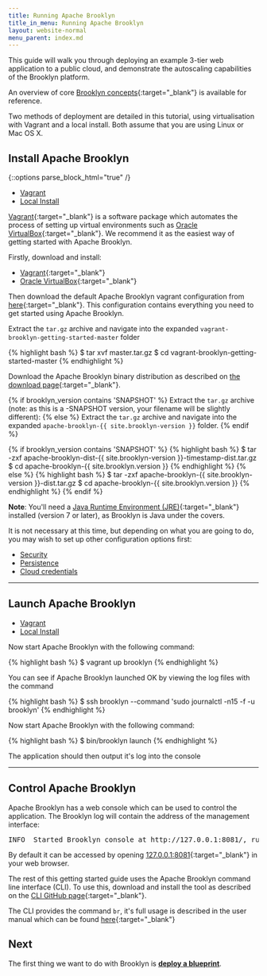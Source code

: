 ```yaml
---
title: Running Apache Brooklyn
title_in_menu: Running Apache Brooklyn
layout: website-normal
menu_parent: index.md
---
```


This guide will walk you through deploying an example 3-tier web application to a public cloud, and demonstrate the autoscaling capabilities of the Brooklyn platform.

An overview of core [Brooklyn concepts](./concept-quickstart.html){:target="_blank"} is available for reference.

Two methods of deployment are detailed in this tutorial, using virtualisation with Vagrant and a local install. Both assume that you are using Linux or Mac OS X.

## Install Apache Brooklyn

{::options parse_block_html="true" /}

<ul class="nav nav-tabs">
    <li class="active impl-1-tab"><a data-target="#impl-1, .impl-1-tab" data-toggle="tab" href="#">Vagrant</a></li>
    <li class="impl-2-tab"><a data-target="#impl-2, .impl-2-tab" data-toggle="tab" href="#">Local Install</a></li>
</ul>

<div class="tab-content">
<div id="impl-1" class="tab-pane fade in active">

[Vagrant](https://www.vagrantup.com/){:target="_blank"} is a software package which automates the process of setting up virtual environments such as [Oracle VirtualBox](https://www.virtualbox.org){:target="_blank"}. We recommend it as
the easiest way of getting started with Apache Brooklyn.

Firstly, download and install:

 * [Vagrant](http://www.vagrantup.com/downloads){:target="_blank"}
 * [Oracle VirtualBox](https://www.virtualbox.org/wiki/Downloads){:target="_blank"}
 
Then download the default Apache Brooklyn vagrant configuration from [here](https://github.com/johnmccabe/vagrant-brooklyn-getting-started/archive/master.tar.gz){:target="_blank"}. This configuration contains everything you need to get started using Apache Brooklyn.

Extract the `tar.gz` archive and navigate into the expanded `vagrant-brooklyn-getting-started-master` folder

{% highlight bash %}
$ tar xvf master.tar.gz
$ cd vagrant-brooklyn-getting-started-master
{% endhighlight %}


</div>
<div id="impl-2" class="tab-pane fade">

Download the Apache Brooklyn binary distribution as described on [the download page]({{site.path.website}}/download/){:target="_blank"}.

{% if brooklyn_version contains 'SNAPSHOT' %}
Extract the `tar.gz` archive (note: as this is a -SNAPSHOT version, your filename will be slightly different):
{% else %}
Extract the `tar.gz` archive and navigate into the expanded `apache-brooklyn-{{ site.brooklyn-version }}` folder.
{% endif %}

{% if brooklyn_version contains 'SNAPSHOT' %}
{% highlight bash %}
$ tar -zxf apache-brooklyn-dist-{{ site.brooklyn-version }}-timestamp-dist.tar.gz
$ cd apache-brooklyn-{{ site.brooklyn.version }}
{% endhighlight %}
{% else %}
{% highlight bash %}
$ tar -zxf apache-brooklyn-{{ site.brooklyn-version }}-dist.tar.gz
$ cd apache-brooklyn-{{ site.brooklyn.version }}
{% endhighlight %}
{% endif %}

**Note**: You'll need a [Java Runtime Environment (JRE)](https://www.java.com){:target="_blank"} installed (version 7 or later), as Brooklyn is Java under the covers.

It is not necessary at this time, but depending on what you are going to do, 
you may wish to set up other configuration options first:
 
* [Security](../ops/brooklyn_properties.html)
* [Persistence](../ops/persistence/)
* [Cloud credentials](../ops/locations/)

</div>
</div>

---

## Launch Apache Brooklyn

<ul class="nav nav-tabs">
    <li class="active impl-1-tab"><a data-target="#impl-1, .impl-1-tab" data-toggle="tab" href="#">Vagrant</a></li>
    <li class="impl-2-tab"><a data-target="#impl-2, .impl-2-tab" data-toggle="tab" href="#">Local Install</a></li>
</ul>

<div class="tab-content">
<div id="impl-1" class="tab-pane fade in active">

Now start Apache Brooklyn with the following command:

{% highlight bash %}
$ vagrant up brooklyn
{% endhighlight %}

You can see if Apache Brooklyn launched OK by viewing the log files with the command

{% highlight bash %}
$ ssh brooklyn --command 'sudo journalctl -n15 -f -u brooklyn'
{% endhighlight %}

</div>
<div id="impl-2" class="tab-pane fade">

Now start Apache Brooklyn with the following command:

{% highlight bash %}
$ bin/brooklyn launch
{% endhighlight %}

The application should then output it's log into the console

</div>
</div>

---

## Control Apache Brooklyn

Apache Brooklyn has a web console which can be used to control the application. The Brooklyn log will contain the address of the management interface:

<pre>
INFO  Started Brooklyn console at http://127.0.0.1:8081/, running classpath://brooklyn.war
</pre>

By default it can be accessed by opening [127.0.0.1:8081](http://127.0.0.1:8081){:target="_blank"} in your web browser. 

The rest of this getting started guide uses the Apache Brooklyn command line interface (CLI). To use this, download and install the tool as described on the [CLI GitHub page](https://github.com/brooklyncentral/brooklyn-cli){:target="_blank"}.

The CLI provides the command `br`, it's full usage is described in the user manual which can be found [here](../ops/cli/){:target="_blank"}

## Next

The first thing we want to do with Brooklyn is **[deploy a blueprint](blueprints.html)**.

